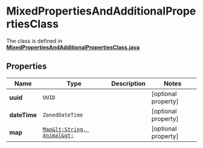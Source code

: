 

# MixedPropertiesAndAdditionalPropertiesClass

The class is defined in **[MixedPropertiesAndAdditionalPropertiesClass.java](../../src/main/java/org/openapitools/model/MixedPropertiesAndAdditionalPropertiesClass.java)**

## Properties

Name | Type | Description | Notes
------------ | ------------- | ------------- | -------------
**uuid** | `UUID` |  |  [optional property]
**dateTime** | `ZonedDateTime` |  |  [optional property]
**map** | [`Map&lt;String, Animal&gt;`](Animal.md) |  |  [optional property]





